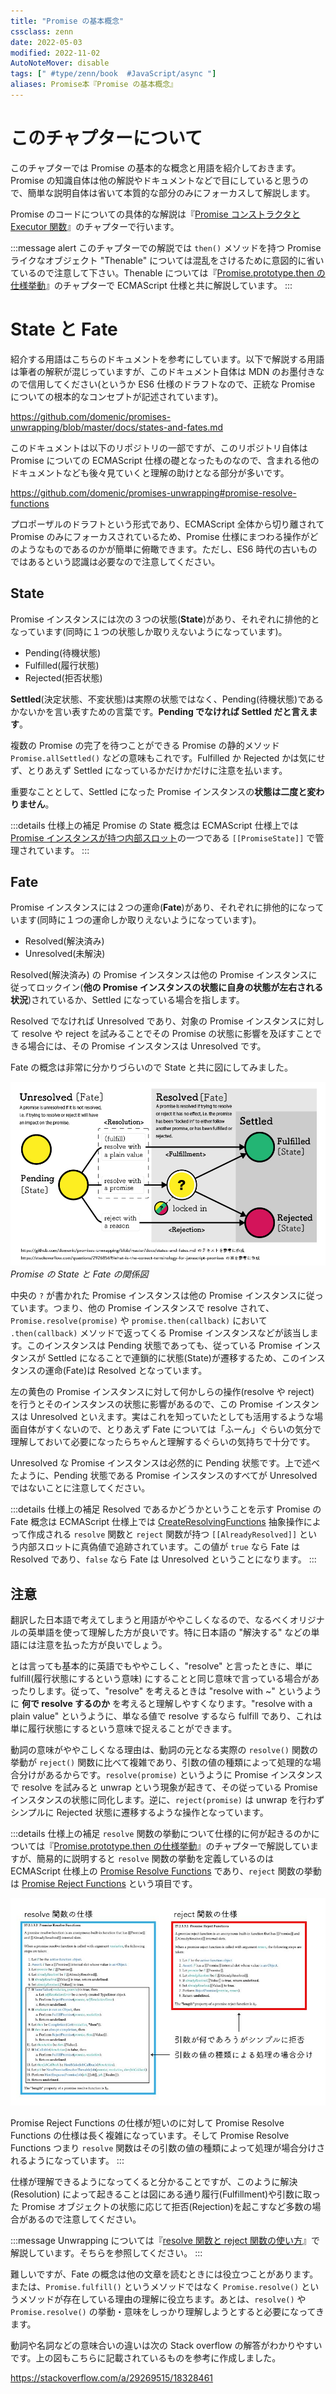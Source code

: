 ```yaml
---
title: "Promise の基本概念"
cssclass: zenn
date: 2022-05-03
modified: 2022-11-02
AutoNoteMover: disable
tags: [" #type/zenn/book  #JavaScript/async "]
aliases: Promise本『Promise の基本概念』
---
```


# このチャプターについて

このチャプターでは Promise の基本的な概念と用語を紹介しておきます。Promise の知識自体は他の解説やドキュメントなどで目にしていると思うので、簡単な説明自体は省いて本質的な部分のみにフォーカスして解説します。

Promise のコードについての具体的な解説は『[Promise コンストラクタと Executor 関数](3-epasync-promise-constructor-executor-func)』のチャプターで行います。

:::message alert
このチャプターでの解説では `then()` メソッドを持つ Promise ライクなオブジェクト "Thenable" については混乱をさけるために意図的に省いているので注意して下さい。Thenable については『[Promise.prototype.then の仕様挙動](m-epasync-promise-prototype-then)』のチャプターで ECMAScript 仕様と共に解説しています。
:::

# State と Fate

紹介する用語はこちらのドキュメントを参考にしています。以下で解説する用語は筆者の解釈が混じっていますが、このドキュメント自体は MDN のお墨付きなので信用してください(というか ES6 仕様のドラフトなので、正統な Promise についての根本的なコンセプトが記述されています)。

https://github.com/domenic/promises-unwrapping/blob/master/docs/states-and-fates.md

このドキュメントは以下のリポジトリの一部ですが、このリポジトリ自体は Promise についての ECMAScript 仕様の礎となったものなので、含まれる他のドキュメントなども後々見ていくと理解の助けとなる部分が多いです。

https://github.com/domenic/promises-unwrapping#promise-resolve-functions

プロポーザルのドラフトという形式であり、ECMAScript 全体から切り離されて Promise のみにフォーカスされているため、Promise 仕様にまつわる操作がどのようなものであるのかが簡単に俯瞰できます。ただし、ES6 時代の古いものではあるという認識は必要なので注意してください。

## State

Promise インスタンスには次の３つの状態(**State**)があり、それぞれに排他的となっています(同時に１つの状態しか取りえないようになっています)。

- Pending(待機状態)
- Fulfilled(履行状態)
- Rejected(拒否状態)

**Settled**(決定状態、不変状態)は実際の状態ではなく、Pending(待機状態)であるかないかを言い表すための言葉です。**Pending でなければ Settled だと言えます**。

複数の Promise の完了を待つことができる Promise の静的メソッド `Promise.allSettled()` などの意味もこれです。Fulfilled か Rejected かは気にせず、とりあえず Settled になっているかだけかだけに注意を払います。

重要なこととして、Settled になった Promise インスタンスの**状態は二度と変わりません**。

:::details 仕様上の補足
Promise の State 概念は ECMAScript 仕様上では [Promise インスタンスが持つ内部スロット](https://tc39.es/ecma262/#table-internal-slots-of-promise-instances)の一つである `[[PromiseState]]` で管理されています。
:::

## Fate

Promise インスタンスには２つの運命(**Fate**)があり、それぞれに排他的になっています(同時に１つの運命しか取りえないようになっています)。

- Resolved(解決済み)
- Unresolved(未解決)

Resolved(解決済み) の Promise インスタンスは他の Promise インスタンスに従ってロックイン(**他の Promise インスタンスの状態に自身の状態が左右される状況**)されているか、Settled になっている場合を指します。

Resolved でなければ Unresolved であり、対象の Promise インスタンスに対して resolve や reject を試みることでその Promise の状態に影響を及ぼすことできる場合には、その Promise インスタンスは Unresolved です。

Fate の概念は非常に分かりづらいので State と共に図にしてみました。

![promiseStateFate](/images/js-async/img_promiseStateFate.jpg)*Promise の State と Fate の関係図*

中央の `?` が書かれた Promise インスタンスは他の Promise インスタンスに従っています。つまり、他の Promise インスタンスで resolve されて、`Promise.resolve(promise)` や `promise.then(callback)` において `.then(callback)` メソッドで返ってくる Promise インスタンスなどが該当します。このインスタンスは Pending 状態であっても、従っている Promise インスタンスが Settled になることで連鎖的に状態(State)が遷移するため、このインスタンスの運命(Fate)は Resolved となっています。

左の黄色の Promise インスタンスに対して何かしらの操作(resolve や reject) を行うとそのインスタンスの状態に影響があるので、この Promise インスタンスは Unresolved といえます。実はこれを知っていたとしても活用するような場面自体がすくないので、とりあえず Fate については「ふーん」ぐらいの気分で理解しておいて必要になったらちゃんと理解するぐらいの気持ちで十分です。

Unresolved な Promise インスタンスは必然的に Pending 状態です。上で述べたように、Pending 状態である Promise インスタンスのすべてが Unresolved ではないことに注意してください。

:::details 仕様上の補足
Resolved であるかどうかということを示す Promise の Fate 概念は ECMAScript 仕様上では [CreateResolvingFunctions](https://tc39.es/ecma262/#sec-createresolvingfunctions) 抽象操作によって作成される `resolve` 関数と `reject` 関数が持つ `[[AlreadyResolved]]` という内部スロットに真偽値で追跡されています。この値が `true` なら Fate は Resolved であり、`false` なら Fate は Unresolved ということになります。
:::

## 注意

翻訳した日本語で考えてしまうと用語がややこしくなるので、なるべくオリジナルの英単語を使って理解した方が良いです。特に日本語の "解決する" などの単語には注意を払った方が良いでしょう。

とは言っても基本的に英語でもややこしく、"resolve" と言ったときに、単に fulfill(履行状態にするという意味) にすることと同じ意味で言っている場合があったりします。従って、"resolve" を考えるときは "resolve with ~" というように **何で resolve するのか** を考えると理解しやすくなります。"resolve with a plain value" というように、単なる値で resolve するなら fulfill であり、これは単に履行状態にするという意味で捉えることができます。

動詞の意味がややこしくなる理由は、動詞の元となる実際の `resolve()` 関数の挙動が `reject()` 関数に比べて複雑であり、引数の値の種類によって処理的な場合分けがあるからです。`resolve(promise)` というように Promise インスタンスで resolve を試みると unwrap という現象が起きて、その従っている Promise インスタンスの状態に同化します。逆に、`reject(promise)` は unwrap を行わずシンプルに Rejected 状態に遷移するような操作となっています。

:::details 仕様上の補足
`resolve` 関数の挙動について仕様的に何が起きるのかについては『[Promise.prototype.then の仕様挙動](m-epasync-promise-prototype-then)』のチャプターで解説していますが、簡易的に説明すると `resolve` 関数の挙動を定義しているのは ECMAScript 仕様上の [Promise Resolve Functions](https://tc39.es/ecma262/#sec-promise-resolve-functions) であり、`reject` 関数の挙動は [Promise Reject Functions](https://tc39.es/ecma262/#sec-promise-reject-functions) という項目です。

![resolveとrejectの仕様比較](/images/js-async/img_spec-diff-resolve-reject.jpg)

Promise Reject Functions の仕様が短いのに対して Promise Resolve Functions の仕様は長く複雑になっています。そして Promise Resolve Functions つまり `resolve` 関数はその引数の値の種類によって処理が場合分けされるようになっています。
:::

仕様が理解できるようになってくると分かることですが、このように解決(Resolution) によって起きることは図にある通り履行(Fulfillment)や引数に取った Promise オブジェクトの状態に応じて拒否(Rejection)を起こすなど多数の場合があるので注意してください。

:::message
Unwrapping については『[resolve 関数と reject 関数の使い方](g-epasync-resolve-reject)』で解説しています。そちらを参照してください。
:::

難しいですが、Fate の概念は他の文章を読むときには役立つことがあります。または、`Promise.fulfill()` というメソッドではなく `Promise.resolve()` というメソッドが存在している理由の理解に役立ちます。あとは、`resolve()` や `Promise.resolve()` の挙動・意味をしっかり理解しようとすると必要になってきます。

動詞や名詞などの意味合いの違いは次の Stack overflow の解答がわかりやすいです。上の図もこちらに記載されているものを参考に作成しました。

https://stackoverflow.com/a/29269515/18328461
